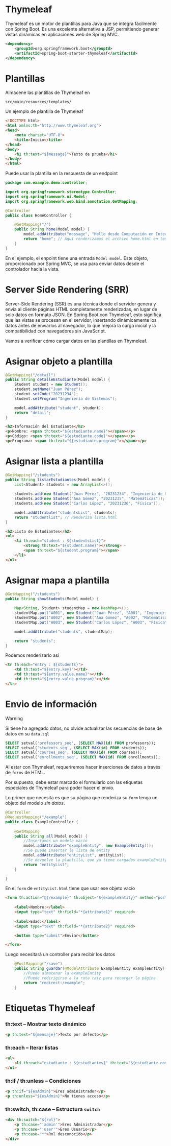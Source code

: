 
# Thymeleaf

Thymeleaf es un motor de plantillas para Java que se integra fácilmente con Spring Boot. Es una excelente alternativa a JSP, permitiendo generar vistas dinámicas en aplicaciones web de Spring MVC.


```xml
<dependency>
    <groupId>org.springframework.boot</groupId>
    <artifactId>spring-boot-starter-thymeleaf</artifactId>
</dependency>
```

# Plantillas

Almacene las plantillas de Thymeleaf en

```
src/main/resources/templates/
```

Un ejemplo de plantilla de Thymeleaf

```html
<!DOCTYPE html>
<html xmlns:th="http://www.thymeleaf.org">
<head>
    <meta charset="UTF-8">
    <title>Inicio</title>
</head>
<body>
    <h1 th:text="${message}">Texto de prueba</h1>
</body>
</html>
```

Puede usar la plantilla en la respuesta de un endpoint

```java
package com.example.demo.controller;

import org.springframework.stereotype.Controller;
import org.springframework.ui.Model;
import org.springframework.web.bind.annotation.GetMapping;

@Controller
public class HomeController {

    @GetMapping("/")
    public String home(Model model) {
        model.addAttribute("message", "Hello desde Computación en Internet 2");
        return "home"; // Aquí renderizamos el archivo home.html en templates
    }
}
```


En el ejemplo, el enpoint tiene una entrada `Model model`. Este objeto, proporcionado por Spring MVC, se usa para enviar datos desde el controlador hacia la vista.



# Server Side Rendering (SRR)

Server-Side Rendering (SSR) es una técnica donde el servidor genera y envía al cliente páginas HTML completamente renderizadas, en lugar de solo datos en formato JSON. En Spring Boot con Thymeleaf, esto significa que las vistas se procesan en el servidor, insertando dinámicamente los datos antes de enviarlos al navegador, lo que mejora la carga inicial y la compatibilidad con navegadores sin JavaScript.

Vamos a verificar cómo cargar datos en las plantillas en Thymeleaf.




# Asignar objeto a plantilla

```java
@GetMapping("/detail")
public String detalleEstudiante(Model model) {
    Student student = new Student();
    student.setName("Juan Pérez");
    student.setCode("20231234");
    student.setProgram("Ingeniería de Sistemas");

    model.addAttribute("student", student);
    return "detail";
}
```


```html
<h2>Información del Estudiante</h2>
<p>Nombre: <span th:text="${estudiante.name}"></span></p>
<p>Código: <span th:text="${estudiante.code}"></span></p>
<p>Programa: <span th:text="${estudiante.program}"></span></p>
```

# Asignar lista a plantilla

```java
@GetMapping("/students")
public String listarEstudiantes(Model model) {
    List<Student> students = new ArrayList<>();
    
    students.add(new Student("Juan Pérez", "20231234", "Ingeniería de Sistemas"));
    students.add(new Student("Ana Gómez", "20231235", "Matemáticas"));
    students.add(new Student("Carlos López", "20231236", "Física"));

    model.addAttribute("studentsList", students); 
    return "studentlist"; // Renderiza lista.html
}
```


```html
<h2>Lista de Estudiantes</h2>
<ul>
    <li th:each="student : ${studentsList}">
        <strong th:text="${student.name}"></strong> - 
        <span th:text="${student.program}"></span>
    </li>
</ul>
```


# Asignar mapa a plantilla


```java
@GetMapping("/students")
public String showStudents(Model model) {
    
    Map<String, Student> studentMap = new HashMap<>();
    studentMap.put("A001", new Student("Juan Pérez", "A001", "Ingeniería de Sistemas"));
    studentMap.put("A002", new Student("Ana Gómez", "A002", "Matemáticas"));
    studentMap.put("A003", new Student("Carlos López", "A003", "Física"));

    model.addAttribute("students", studentMap);

    return "students";
}
```

Podemos renderizarlo así

```html
<tr th:each="entry : ${students}">
    <td th:text="${entry.key}"></td>
    <td th:text="${entry.value.name}"></td>
    <td th:text="${entry.value.program}"></td>
</tr>
```


# Envio de información

> [!WARNING]  
>Si tiene ha agregado datos, no olvide actualizar las secuencias de base de datos en su `data.sql`

```sql
SELECT setval('professors_seq', (SELECT MAX(id) FROM professors));
SELECT setval('students_seq', (SELECT MAX(id) FROM students));
SELECT setval('courses_seq', (SELECT MAX(id) FROM courses));
SELECT setval('enrollments_seq', (SELECT MAX(id) FROM enrollments));
```


Al estar con Thymeleaf, requeriremos hacer inserciones de datos a través de `forms` de HTML.

Por supuesto, debe estar marcado el formulario con las etiquetas especiales de Thymeleaf para poder hacer el envío.

Lo primer que necesita es que su página que renderiza su `form` tenga un objeto del modelo *sin datos*.

```java
@Controller
@RequestMapping("/example")
public class ExampleController {
    
    @GetMapping
    public String all(Model model) {
        //Insertamos un modelo vacío
        model.addAttribute("exampleEntity", new ExampleEntity());
        //Se puede insertar la lista de entity
        model.addAttribute("entityList", entityList);
        //Se devuelve la plantilla, que ya tiene cargados exampleEntity y entityList
        return "entityList";
    }

}
```


En el `form` de `entityList.html` tiene que usar ese objeto vacío

```html
<form th:action="@{/example}" th:object="${exampleEntity}" method="post">
    
    <label>Nombre:</label>
    <input type="text" th:field="*{attribute1}" required>
    
    <label>Edad:</label>
    <input type="text" th:field="*{attribute2}" required>

    <button type="submit">Enviar</button>

</form>
```

Luego necesitará un controller para recibir los datos

```java
    @PostMapping("/save")
    public String guardar(@ModelAttribute ExampleEntity exampleEntity) {
        //Puede almacenar la exampleEntity
        //Puede redirigirse a la ruta raiz para recargar la página
        return "redirect:/example";
    }
```





# Etiquetas Thymeleaf

### th:text – Mostrar texto dinámico

```html
<p th:text="${mensaje}">Texto por defecto</p>
```

### th:each – Iterar listas

```html
<ul>
    <li th:each="estudiante : ${estudiantes}" th:text="${estudiante.nombre}"></li>
</ul>
```

### th:if / th:unless – Condiciones

```html
<p th:if="${esAdmin}">Eres administrador</p>
<p th:unless="${esAdmin}">No tienes acceso</p>
```

### th:switch, th:case – Estructura `switch`

```html
<div th:switch="${rol}">
    <p th:case="'admin'">Eres Administrador</p>
    <p th:case="'user'">Eres Usuario</p>
    <p th:case="*">Rol desconocido</p>
</div>

```